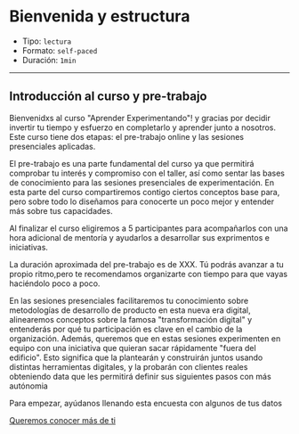 # Bienvenida y estructura

* Tipo: `lectura`
* Formato: `self-paced`
* Duración: `1min`

***

## Introducción al curso y pre-trabajo

Bienvenidxs al curso "Aprender Experimentando"! y gracias por decidir invertir
tu tiempo y esfuerzo en completarlo y aprender junto a nosotros. Este curso
tiene dos etapas: el pre-trabajo online y las sesiones presenciales
aplicadas.

El pre-trabajo es una parte fundamental del curso ya que permitirá comprobar tu
interés y compromiso con el taller, así como sentar las bases de conocimiento
para las sesiones presenciales de experimentación. En esta parte del curso
compartiremos contigo ciertos conceptos base para, pero sobre todo lo diseñamos
para conocerte un poco mejor y entender más sobre tus capacidades.

Al finalizar el curso  eligiremos a 5 participantes para acompañarlos con una
hora adicional de mentoría y ayudarlos a desarrollar sus exprimentos e
iniciativas.

La duración aproximada del pre-trabajo es de XXX. Tú podrás avanzar a tu propio
ritmo,pero te recomendamos organizarte con tiempo para que vayas haciéndolo poco
a poco.

En las sesiones presenciales facilitaremos tu conocimiento sobre metodologías
de desarrollo de producto en esta nueva era digital, alinearemos conceptos sobre
la famosa "transformación digital" y entenderás por qué tu participación es
clave en el cambio de la organización. Además, queremos que en estas sesiones
experimenten en equipo con una iniciativa que quieran sacar rápidamente
"fuera del edificio". Esto significa que la plantearán y construirán juntos
usando distintas herramientas digitales, y la probarán con clientes reales
obteniendo data que les permitirá definir sus siguientes pasos con más autónomia

Para empezar, ayúdanos llenando esta encuesta con algunos de tus datos

[Queremos conocer más de ti](https://laboratoria.typeform.com/to/FKIuS1)
